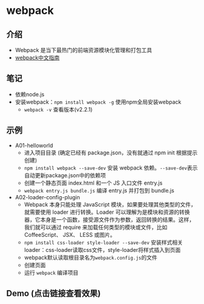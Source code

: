 # webpack

## 介绍

- Webpack 是当下最热门的前端资源模块化管理和打包工具
- [webpack中文指南](http://webpackdoc.com/index.html)

## 笔记

- 依赖node.js
- 安装webpack：`npm install webpack -g` 使用npm全局安装webpack
    - `webpack -v` 查看版本(v2.2.1)

## 示例

- A01-helloworld
    - 进入项目目录 (确定已经有 package.json，没有就通过 npm init 根据提示创建)
    - `npm install webpack --save-dev` 安装 webpack 依赖。`--save-dev`表示自动更新package.json中的依赖项
    - 创建一个静态页面 index.html 和一个 JS 入口文件 entry.js
    - `webpack entry.js bundle.js` 编译 entry.js 并打包到 bundle.js
- A02-loader-config-plugin
    - Webpack 本身只能处理 JavaScript 模块，如果要处理其他类型的文件，就需要使用 loader 进行转换。Loader 可以理解为是模块和资源的转换器，它本身是一个函数，接受源文件作为参数，返回转换的结果。这样，我们就可以通过 require 来加载任何类型的模块或文件，比如 CoffeeScript、 JSX、 LESS 或图片。
    - `npm install css-loader style-loader --save-dev` 安装样式相关loader：css-loader读取css文件，style-loader将样式插入到页面
    - webpack默认读取根目录名为`webpack.config.js`的文件
    - 创建页面
    - 运行 `webpack` 编译项目

## Demo (点击链接查看效果)
